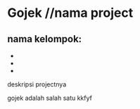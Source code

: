 # Gojek //nama project

nama kelompok:
-
-
-
-

deskripsi projectnya

gojek adalah salah satu kkfyf
